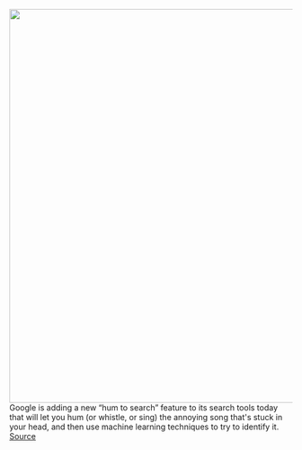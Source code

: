 <img src='https://cdn.vox-cdn.com/thumbor/98VFZKI5CkHNC1tZu-Zm7SwXiI0=/0x0:1928x1366/1200x0/filters:focal(0x0:1928x1366):no_upscale()/cdn.vox-cdn.com/uploads/chorus_asset/file/21961946/Screen_Shot_2020_10_15_at_3.48.26_PM.png' width='700px' /><br/>
Google is adding a new “hum to search” feature to its search tools today that will let you hum (or whistle, or sing) the annoying song that's stuck in your head, and then use machine learning techniques to try to identify it.
<a href='https://www.theverge.com/2020/10/15/21518182/google-new-hum-to-search-feature-identify-song-machine-learning'> Source <a/>
